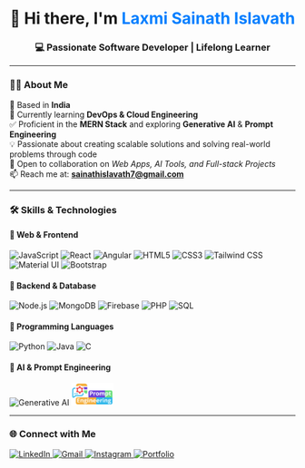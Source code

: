 <h1 align="center">👋 Hi there, I'm <span style="color:#007FFF;">Laxmi Sainath Islavath</span></h1>
<h3 align="center">💻 Passionate Software Developer | Lifelong Learner</h3>

---

### 👨‍💻 About Me

<p align="left">
  🚩 Based in <strong>India</strong><br>
  📘 Currently learning <strong>DevOps & Cloud Engineering</strong><br>
  ✅ Proficient in the <strong>MERN Stack</strong> and exploring <strong>Generative AI</strong> & <strong>Prompt Engineering</strong><br>
  💡 Passionate about creating scalable solutions and solving real-world problems through code<br>
  🤝 Open to collaboration on <em>Web Apps, AI Tools, and Full-stack Projects</em><br>
  📫 Reach me at: <a href="mailto:sainathislavath7@gmail.com"><strong>sainathislavath7@gmail.com</strong></a>
</p>

---

### 🛠 Skills & Technologies

#### 🎨 Web & Frontend
<p>
  <img src="https://cdn.jsdelivr.net/gh/devicons/devicon/icons/javascript/javascript-original.svg" height="40" title="JavaScript"/>
  <img src="https://cdn.jsdelivr.net/gh/devicons/devicon/icons/react/react-original.svg" height="40" title="React"/>
  <img src="https://cdn.jsdelivr.net/gh/devicons/devicon/icons/angular/angular-original.svg" height="40" title="Angular"/>
  <img src="https://cdn.jsdelivr.net/gh/devicons/devicon/icons/html5/html5-original.svg" height="40" title="HTML5"/>
  <img src="https://cdn.jsdelivr.net/gh/devicons/devicon/icons/css3/css3-original.svg" height="40" title="CSS3"/>
  <img src="https://icon.icepanel.io/Technology/svg/Tailwind-CSS.svg" height="40" title="Tailwind CSS"/>
  <img src="https://img.shields.io/badge/MUI-007FFF?style=for-the-badge&logo=mui&logoColor=white" height="30" title="Material UI"/>
  <img src="https://cdn.jsdelivr.net/gh/devicons/devicon/icons/bootstrap/bootstrap-original.svg" height="40" title="Bootstrap"/>
</p>

#### 🔧 Backend & Database
<p>
  <img src="https://cdn.jsdelivr.net/gh/devicons/devicon/icons/nodejs/nodejs-original.svg" height="40" title="Node.js"/>
  <img src="https://cdn.jsdelivr.net/gh/devicons/devicon/icons/mongodb/mongodb-original.svg" height="40" title="MongoDB"/>
  <img src="https://cdn.jsdelivr.net/gh/devicons/devicon/icons/firebase/firebase-plain-wordmark.svg" height="40" title="Firebase"/>
  <img src="https://cdn.jsdelivr.net/gh/devicons/devicon/icons/php/php-original.svg" height="40" title="PHP"/>
  <img src="https://e7.pngegg.com/pngimages/525/959/png-clipart-microsoft-azure-sql-database-microsoft-sql-server-cloud-computing-text-trademark.png" height="40" title="SQL" alt="SQL"/>
</p>

#### 🧠 Programming Languages
<p>
  <img src="https://cdn.jsdelivr.net/gh/devicons/devicon/icons/python/python-original.svg" height="40" title="Python"/>
  <img src="https://cdn.jsdelivr.net/gh/devicons/devicon/icons/java/java-original.svg" height="40" title="Java"/>
  <img src="https://cdn.jsdelivr.net/gh/devicons/devicon/icons/c/c-original.svg" height="40" title="C"/>
</p>

#### 🤖 AI & Prompt Engineering
<p>
  <img src="https://img.icons8.com/fluency/48/chatgpt.png" height="40" title="Generative AI"/>
  <img src="https://raw.githubusercontent.com/webmaxru/prompt-engineering-logo/2ceea5e5b827e0bcbc4226cbca3539540c0946ae/assets/sticker_prompt-engineering.svg" height="40" title="Prompt Engineering"/>
</p>

---

### 🌐 Connect with Me

<p align="left">
  <a href="https://www.linkedin.com/in/laxmi-sainath-islavath-9213891b6/" target="_blank">
    <img src="https://img.shields.io/static/v1?message=LinkedIn&logo=linkedin&label=&color=0077B5&logoColor=white&style=for-the-badge" height="35" alt="LinkedIn" />
  </a>
  <a href="mailto:sainathislavath7@gmail.com">
    <img src="https://img.shields.io/static/v1?message=Gmail&logo=gmail&label=&color=D14836&logoColor=white&style=for-the-badge" height="35" alt="Gmail" />
  </a>
  <a href="https://www.instagram.com/sainath_islavath/" target="_blank">
    <img src="https://img.shields.io/static/v1?message=Instagram&logo=instagram&label=&color=E4405F&logoColor=white&style=for-the-badge" height="35" alt="Instagram" />
  </a>
  <a href="https://sainathislavath.netlify.app/" target="_blank">
    <img src="https://img.shields.io/static/v1?message=Portfolio&logo=portfolio&label=&color=81CAD6&logoColor=white&style=for-the-badge" height="35" alt="Portfolio" />
  </a>
</p>
